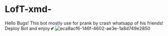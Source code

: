 # LofT-xmd-
Hello Bugs! This bot mostly use for prank by  crash whatsapp of his friends!  Deploy Bot and enjoy 💕
![eca8acf6-146f-4602-ae3e-1a8d749e2850](https://github.com/user-attachments/assets/36d9e48c-a4a8-44aa-872a-f10e4e16e776)
